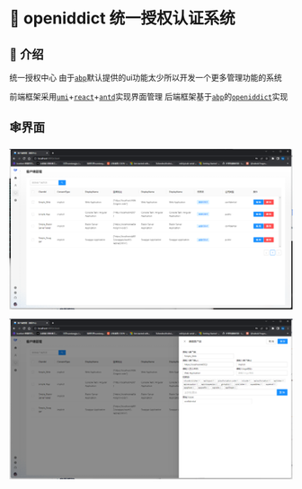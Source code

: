 # 👻 openiddict 统一授权认证系统

## 🦄 介绍
统一授权中心
由于[`abp`](https://abp.io/)默认提供的ui功能太少所以开发一个更多管理功能的系统

前端框架采用[`umi`](https://v3.umijs.org/zh-CN/)+[`react`](https://reactjs.org/)+[`antd`](https://ant.design/index-cn/)实现界面管理
后端框架基于[`abp`](https://abp.io/)的[`openiddict`](https://github.com/openiddict/openiddict-corea)实现

## 🕸️界面
![输入图片说明](imgs/image.png)

![输入图片说明](imgs/clientimage.png)